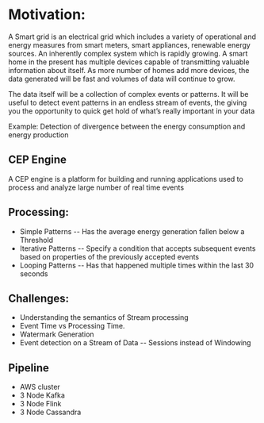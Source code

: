 # Motivation:

A Smart grid is an electrical grid which includes a variety of operational and energy measures from smart meters, smart appliances, renewable energy sources. 
An inherently complex system which is rapidly growing. A smart home in the present has multiple devices capable of transmitting valuable information about itself. 
As more number of homes add more devices, the data generated will be fast and volumes of data will continue to grow. 

The data itself will be a collection of complex events or patterns. It will be useful to detect event patterns in an endless stream of events, 
the giving you the opportunity to quick get hold of what’s really important in your data

Example: Detection of divergence between the energy consumption and energy production

## CEP Engine

A CEP engine is a platform for building and running applications used to process and analyze large number of real time events

## Processing:
- Simple Patterns
-- Has the average energy generation fallen below a Threshold
- Iterative Patterns
-- Specify a condition that accepts subsequent events based on properties of the previously accepted events
- Looping Patterns
-- Has that happened multiple times within the last 30 seconds

## Challenges:
- Understanding the semantics of Stream processing
- Event Time vs Processing Time.  
- Watermark Generation
- Event detection on a Stream of Data
-- Sessions instead of Windowing

## Pipeline

- AWS cluster
- 3 Node Kafka
- 3 Node Flink
- 3 Node Cassandra

